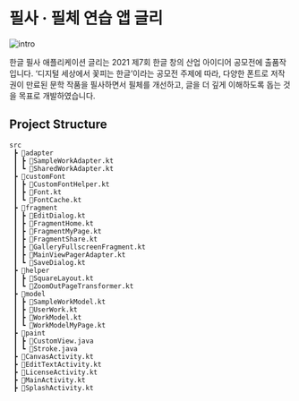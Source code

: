 # 필사 · 필체 연습 앱 글리

![intro](img/glee.png)

한글 필사 애플리케이션 글리는 2021 제7회 한글 창의 산업 아이디어 공모전에 출품작입니다.   ‘디지털 세상에서 꽃피는 한글’이라는 공모전 주제에 따라, 다양한 폰트로 저작권이 만료된 문학 작품을 필사하면서 필체를 개선하고, 글을 더 깊게 이해하도록 돕는 것을 목표로 개발하였습니다.

## Project Structure

```
src
 ┣ 📂adapter
 ┃ ┣ 📜SampleWorkAdapter.kt
 ┃ ┗ 📜SharedWorkAdapter.kt
 ┣ 📂customFont
 ┃ ┣ 📜CustomFontHelper.kt
 ┃ ┣ 📜Font.kt
 ┃ ┗ 📜FontCache.kt
 ┣ 📂fragment
 ┃ ┣ 📜EditDialog.kt
 ┃ ┣ 📜FragmentHome.kt
 ┃ ┣ 📜FragmentMyPage.kt
 ┃ ┣ 📜FragmentShare.kt
 ┃ ┣ 📜GalleryFullscreenFragment.kt
 ┃ ┣ 📜MainViewPagerAdapter.kt
 ┃ ┗ 📜SaveDialog.kt
 ┣ 📂helper
 ┃ ┣ 📜SquareLayout.kt
 ┃ ┗ 📜ZoomOutPageTransformer.kt
 ┣ 📂model
 ┃ ┣ 📜SampleWorkModel.kt
 ┃ ┣ 📜UserWork.kt
 ┃ ┣ 📜WorkModel.kt
 ┃ ┗ 📜WorkModelMyPage.kt
 ┣ 📂paint
 ┃ ┣ 📜CustomView.java
 ┃ ┗ 📜Stroke.java
 ┣ 📜CanvasActivity.kt
 ┣ 📜EditTextActivity.kt
 ┣ 📜LicenseActivity.kt
 ┣ 📜MainActivity.kt
 ┣ 📜SplashActivity.kt
```
